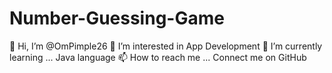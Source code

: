 # Number-Guessing-Game
👋 Hi, I’m @OmPimple26
👀 I’m interested in App Development
🌱 I’m currently learning ... Java language
📫 How to reach me ... Connect me on GitHub 
